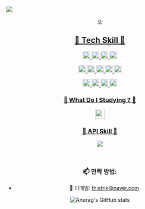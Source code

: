 <img src="https://capsule-render.vercel.app/api?type=waving&color=auto&height=300&section=header&text=Kwon's%20%20github&fontSize=60&animation=fadeIn&fontAlignY=38&desc=Whoever%20knocks%20persistently,%20ends%20by%20entering.&descAlignY=51&descAlign=62">
<p align='center'>
<a href="#demo">ㅇ
<h2 align='center'>🔨 Tech Skill 🔨</h2>
<p align='center'>
<img src="https://img.shields.io/badge/Java-007396?style=flat&amp;logo=Conda-Forge&amp;logoColor=white" style="height: 20px;">
<img src="https://img.shields.io/badge/Springboot-6DB33F?style=flat&amp;logo=SpringBoot&amp;logoColor=white" style="height: 20px;">
<img src="https://img.shields.io/badge/Spring%20Security-6DB33F?style=flat&logo=Spring-Security&logoColor=white" style="height: 20px;">
<img src="https://img.shields.io/badge/Spring-6DB33F?style=flat&amp;logo=Spring&amp;logoColor=white" style="height: 20px;">
</p>
<p align='center'>
<img src="https://img.shields.io/badge/MySQL-333664?style=flat-square&amp;logo=mysql&amp;logoColor=white" style="height: 20px;">
<img src="https://img.shields.io/badge/Mybatis-000000?style=flat&amp;logo=Fluentd&amp;logoColor=white" style="height: 20px;">
<img src="https://img.shields.io/badge/Docker-1572B6?style=flat-square&amp;logo=Docker&amp;logoColor=white" style="height: 20px;">
<img src="https://img.shields.io/badge/Redis-DB3552?style=flat-square&amp;logo=redis&amp;logoColor=white" style="height: 20px;">
<img src="https://img.shields.io/badge/Nginx-11B48A?style=flat-square&amp;logo=Nginx&amp;logoColor=white" style="height: 20px;">
</p>
<p align='center'>
<img src="https://camo.githubusercontent.com/363dc2ba626865952e5e9ca0852f5431ec9084a5bf7471bfc72974b41cc58a8d/68747470733a2f2f696d672e736869656c64732e696f2f62616467652f4a50412d3644423333463f7374796c653d666c6174266c6f676f3d52784442266c6f676f436f6c6f723d7768697465" height="20" data-canonical-src="https://img.shields.io/badge/JPA-6DB33F?style=flat&amp;logo=RxDB&amp;logoColor=white" style="max-width: 100%;">
<img src="https://img.shields.io/badge/Amazon%20S3-ffb13b?style=flat-square&amp;logo=Amazon%20S3&amp;logoColor=white" style="height: 20px;">
<img src="https://camo.githubusercontent.com/674767218ae6aae18b4fedb4316231ce0fcc386907f50bce6f286f605fac23eb/68747470733a2f2f696d672e736869656c64732e696f2f62616467652f616d617a6f6e6563322d4646393930303f7374796c653d666f722d7468652d6261646765266c6f676f3d616d617a6f6e656332266c6f676f436f6c6f723d7768697465" data-canonical-src="https://img.shields.io/badge/amazonec2-FF9900?style=for-the-badge&amp;logo=amazonec2&amp;logoColor=white" style="height: 20px;">
<img src="https://img.shields.io/badge/Jenkins-D24939.svg?&style=for-the-badge&logo=jenkins&logoColor=white" style="height: 20px;">
</p>
<h3 align='center'>🔨 What Do I Studying ?  🔨 </h3>
<p align='center'>
<img src="https://img.shields.io/badge/Kubernetes-326ce5.svg?&style=for-the-badge&logo=kubernetes&logoColor=white" style="height:25px;">
</p>
<h3 align='center'>🔌 API Skill 🔌</h3>
<p align='center'>
<img src="https://camo.githubusercontent.com/fe23264d734492dc366d97ea7f2284ece64a4ba15eaaa94bbc7ab1ab439fbbd1/68747470733a2f2f696d672e736869656c64732e696f2f62616467652f4b616b616f4150492d4646434430303f7374796c653d666c6174266c6f676f3d6b616b616f266c6f676f436f6c6f723d7768697465" data-canonical-src="https://img.shields.io/badge/KakaoAPI-FFCD00?style=flat&amp;logo=kakao&amp;logoColor=white" style="max-width: 100%;">
</p>
</a>
</p>

   
  <br>

<div align="center">

### 📫 연락 방법:
- 📧 이메일: thistrik@naver.com

![Anurag's GitHub stats](https://github-readme-stats.vercel.app/api?username=kwonjonny&theme=synthwave)

</div>

